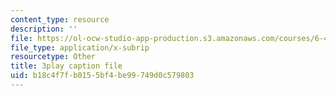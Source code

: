 ```yaml
---
content_type: resource
description: ''
file: https://ol-ocw-studio-app-production.s3.amazonaws.com/courses/6-450-principles-of-digital-communications-i-fall-2006/b18c4f7fb0155bf4be99749d0c579803_skW0oXoAU0M.vtt
file_type: application/x-subrip
resourcetype: Other
title: 3play caption file
uid: b18c4f7f-b015-5bf4-be99-749d0c579803
---
```

